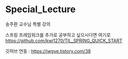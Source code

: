 # Special_Lecture
송주환 교수님 특별 강의

스프링 프레임워크를 추가로 공부하고 싶으시다면 여기로 
https://github.com/kwj1270/TIL_SPRING_QUICK_START
    
깃허브 연동 : https://jwgye.tistory.com/38    
